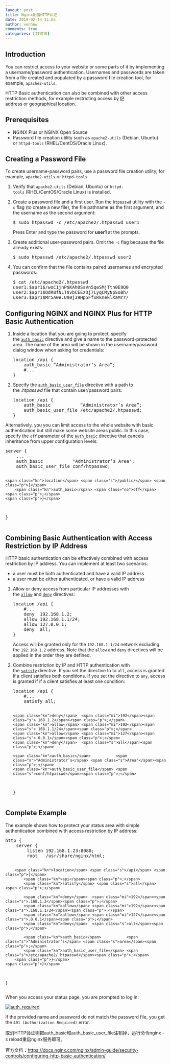 ```yaml
---
layout: post
title: Nginx配置HTTP认证
date: 2019-02-14 11:03
author: venhow
comments: true
categories: [IT资讯]
---
```

<article>
<div id="page_content">
<div id="restricting-access-with-http-basic-authentication" class="section"><section id="introduction" class="section">
<h2>Introduction</h2>
You can restrict access to your website or some parts of it by implementing a username/password authentication. Usernames and passwords are taken from a file created and populated by a password file creation tool, for example, <code><span class="pre">apache2-utils</span></code>.

HTTP Basic authentication can also be combined with other access restriction methods, for example restricting access by <a class="reference internal" href="https://docs.nginx.com/nginx/admin-guide/security-controls/blacklisting-ip-addresses/"><span class="doc">IP address</span></a> or <a class="reference internal" href="https://docs.nginx.com/nginx/admin-guide/security-controls/controlling-access-by-geoip/"><span class="doc">geographical location</span></a>.

</section><section id="prerequisites" class="section"><span id="prerequisites_nginx"></span>
<h2>Prerequisites</h2>
<ul class="simple">
    <li>NGINX Plus or NGINX Open Source</li>
    <li>Password file creation utility such as <code><span class="pre">apache2-utils</span></code> (Debian, Ubuntu) or <code><span class="pre">httpd-tools</span></code> (RHEL/CentOS/Oracle Linux).</li>
</ul>
</section><section id="creating-a-password-file" class="section"><span id="creating-a-password-file_nginx"></span>
<h2>Creating a Password File</h2>
To create username-password pairs, use a password file creation utility, for example, <code><span class="pre">apache2-utils</span></code> or <code><span class="pre">httpd-tools</span></code>
<ol>
    <li>
<p class="first">Verify that <code><span class="pre">apache2-utils</span></code> (Debian, Ubuntu) or <code><span class="pre">httpd-tools</span></code> (RHEL/CentOS/Oracle Linux) is installed.</p>
</li>
    <li>
<p class="first">Create a password file and a first user. Run the <code><span class="pre">htpasswd</span></code> utility with the <code><span class="pre">-c</span></code> flag (to create a new file), the file pathname as the first argument, and the username as the second argument:</p>

<div class="highlight-none">
<div class="highlight">
<pre>$ sudo htpasswd -c /etc/apache2/.htpasswd user1
</pre>
</div>
</div>
Press Enter and type the password for <strong>user1</strong> at the prompts.</li>
    <li>
<p class="first">Create additional user-password pairs. Omit the <code><span class="pre">-c</span></code> flag because the file already exists:</p>

<div class="highlight-none">
<div class="highlight">
<pre>$ sudo htpasswd /etc/apache2/.htpasswd user2
</pre>
</div>
</div></li>
    <li>
<p class="first">You can confirm that the file contains paired usernames and encrypted passwords:</p>

<div class="highlight-none">
<div class="highlight">
<pre>$ cat /etc/apache2/.htpasswd
user1:$apr1$/woC1jnP$KAh0SsVn5qeSMjTtn0E9Q0
user2:$apr1$QdR8fNLT$vbCEEzDj7LyqCMyNpSoBh/
user3:$apr1$Mr5A0e.U$0j39Hp5FfxRkneklXaMrr/
</pre>
</div>
</div></li>
</ol>
</section><section id="configuring-nginx-and-nginx-plus-for-http-basic-authentication" class="section"><span id="configuring-nginx-and-nginx-plus-for-http-basic-authentication_nginx"></span>
<h2>Configuring NGINX and NGINX Plus for HTTP Basic Authentication</h2>
<ol>
    <li>
<p class="first">Inside a location that you are going to protect, specify the <a class="reference external" href="https://nginx.org/en/docs/http/ngx_http_auth_basic_module.html#auth_basic" target="_blank" rel="noopener noreferrer"><code><span class="pre">auth_basic</span></code></a> directive and give a name to the password-protected area. The name of the area will be shown in the username/password dialog window when asking for credentials:</p>

<div class="highlight-nginx">
<div class="highlight">
<pre><span class="k">location</span> <span class="s">/api</span> <span class="p">{</span>
    <span class="kn">auth_basic</span> <span class="s">“Administrator’s</span> <span class="s">Area”</span><span class="p">;</span>
    <span class="c1">#...</span>
<span class="p">}</span>
</pre>
</div>
</div></li>
    <li>
<p class="first">Specify the <a class="reference external" href="https://nginx.org/en/docs/http/ngx_http_auth_basic_module.html#auth_basic_user_file" target="_blank" rel="noopener noreferrer"><code><span class="pre">auth_basic_user_file</span></code></a> directive with a path to the <em>.htpasswd</em> file that contain user/password pairs:</p>

<div class="highlight-nginx">
<div class="highlight">
<pre><span class="k">location</span> <span class="s">/api</span> <span class="p">{</span>
    <span class="kn">auth_basic</span>           <span class="s">“Administrator’s</span> <span class="s">Area”</span><span class="p">;</span>
    <span class="kn">auth_basic_user_file</span> <span class="s">/etc/apache2/.htpasswd</span><span class="p">;</span> 
<span class="p">}</span>
</pre>
</div>
</div></li>
</ol>
Alternatively, you you can limit access to the whole website with basic authentication but still make some website areas public. In this case, specify the <code><span class="pre">off</span></code> parameter of the <a class="reference external" href="https://nginx.org/en/docs/http/ngx_http_auth_basic_module.html#auth_basic" target="_blank" rel="noopener noreferrer"><code><span class="pre">auth_basic</span></code></a> directive that cancels inheritance from upper configuration levels:
<div class="highlight-nginx">
<div class="highlight">
<pre><span class="k">server</span> <span class="p">{</span>
    <span class="kn">...</span>
    <span class="s">auth_basic</span>           <span class="s">"Administrator’s</span> <span class="s">Area"</span><span class="p">;</span>
    <span class="kn">auth_basic_user_file</span> <span class="s">conf/htpasswd</span><span class="p">;</span>

    <span class="kn">location</span> <span class="s">/public/</span> <span class="p">{</span>
        <span class="kn">auth_basic</span> <span class="no">off</span><span class="p">;</span>
    <span class="p">}</span>
<span class="p">}</span>
</pre>
</div>
</div>
</section><section id="combining-basic-authentication-with-access-restriction-by-ip-address" class="section"><span id="combining-basic-authentication-with-access-restriction-by-ip-address_nginx"></span>
<h2>Combining Basic Authentication with Access Restriction by IP Address</h2>
HTTP basic authentication can be effectively combined with access restriction by IP address. You can implement at least two scenarios:
<ul class="simple">
    <li>a user must be both authenticated and have a valid IP address</li>
    <li>a user must be either authenticated, or have a valid IP address</li>
</ul>
<ol>
    <li>
<p class="first">Allow or deny access from particular IP addresses with the <a class="reference external" href="https://nginx.org/en/docs/http/ngx_http_access_module.html#allow" target="_blank" rel="noopener noreferrer"><code><span class="pre">allow</span></code></a> and <a class="reference external" href="https://nginx.org/en/docs/http/ngx_http_access_module.html#deny" target="_blank" rel="noopener noreferrer"><code><span class="pre">deny</span></code></a> directives:</p>

<div class="highlight-nginx">
<div class="highlight">
<pre><span class="k">location</span> <span class="s">/api</span> <span class="p">{</span>
    <span class="c1">#...</span>
    <span class="kn">deny</span>  <span class="mi">192</span><span class="s">.168.1.2</span><span class="p">;</span>
    <span class="kn">allow</span> <span class="mi">192</span><span class="s">.168.1.1/24</span><span class="p">;</span>
    <span class="kn">allow</span> <span class="mi">127</span><span class="s">.0.0.1</span><span class="p">;</span>
    <span class="kn">deny</span>  <span class="s">all</span><span class="p">;</span>
<span class="p">}</span>
</pre>
</div>
</div>
Access will be granted only for the <code><span class="pre">192.168.1.1/24</span></code> network excluding the <code><span class="pre">192.168.1.2</span></code> address. Note that the <code><span class="pre">allow</span></code> and <code><span class="pre">deny</span></code> directives will be applied in the order they are defined.</li>
    <li>
<p class="first">Combine restriction by IP and HTTP authentication with the <a class="reference external" href="https://nginx.org/en/docs/http/ngx_http_core_module.html#satisfy" target="_blank" rel="noopener noreferrer"><code><span class="pre">satisfy</span></code></a> directive. If you set the directive to to <code><span class="pre">all</span></code>, access is granted if a client satisfies both conditions. If you set the directive to <code><span class="pre">any</span></code>, access is granted if if a client satisfies at least one condition:</p>

<div class="highlight-nginx">
<div class="highlight">
<pre><span class="k">location</span> <span class="s">/api</span> <span class="p">{</span>
    <span class="c1">#...</span>
    <span class="kn">satisfy</span> <span class="s">all</span><span class="p">;</span>    

    <span class="kn">deny</span>  <span class="mi">192</span><span class="s">.168.1.2</span><span class="p">;</span>
    <span class="kn">allow</span> <span class="mi">192</span><span class="s">.168.1.1/24</span><span class="p">;</span>
    <span class="kn">allow</span> <span class="mi">127</span><span class="s">.0.0.1</span><span class="p">;</span>
    <span class="kn">deny</span>  <span class="s">all</span><span class="p">;</span>

    <span class="kn">auth_basic</span>           <span class="s">"Administrator’s</span> <span class="s">Area"</span><span class="p">;</span>
    <span class="kn">auth_basic_user_file</span> <span class="s">conf/htpasswd</span><span class="p">;</span>
<span class="p">}</span>
</pre>
</div>
</div></li>
</ol>
</section><section id="complete-example" class="section"><span id="complete-example_nginx"></span>
<h2>Complete Example</h2>
The example shows how to protect your status area with simple authentication combined with access restriction by IP address:
<div class="highlight-nginx">
<div class="highlight">
<pre><span class="k">http</span> <span class="p">{</span>
    <span class="kn">server</span> <span class="p">{</span>
        <span class="kn">listen</span> <span class="n">192.168.1.23</span><span class="p">:</span><span class="mi">8080</span><span class="p">;</span>
        <span class="kn">root</span>   <span class="s">/usr/share/nginx/html</span><span class="p">;</span>

        <span class="kn">location</span> <span class="s">/api</span> <span class="p">{</span>
            <span class="kn">api</span><span class="p">;</span>
            <span class="kn">satisfy</span> <span class="s">all</span><span class="p">;</span>

            <span class="kn">deny</span>  <span class="mi">192</span><span class="s">.168.1.2</span><span class="p">;</span>
            <span class="kn">allow</span> <span class="mi">192</span><span class="s">.168.1.1/24</span><span class="p">;</span>
            <span class="kn">allow</span> <span class="mi">127</span><span class="s">.0.0.1</span><span class="p">;</span>
            <span class="kn">deny</span>  <span class="s">all</span><span class="p">;</span>

            <span class="kn">auth_basic</span>           <span class="s">“Administrator’s</span> <span class="s">area</span><span class="p">;</span>
            <span class="kn">auth_basic_user_file</span> <span class="s">/etc/apache2/.htpasswd</span><span class="p">;</span> 
        <span class="p">}</span>
    <span class="p">}</span>
<span class="p">}</span>
</pre>
</div>
</div>
When you access your status page, you are prompted to log in:

<a class="reference external" href="https://cdn.wp.nginx.com/wp-content/uploads/2016/10/auth_required.png" target="_blank" rel="noopener noreferrer"><img src="https://cdn.wp.nginx.com/wp-content/uploads/2016/10/auth_required.png" alt="auth_required" /></a>

If the provided name and password do not match the password file, you get the <code><span class="pre">401</span> <span class="pre">(Authorization</span> <span class="pre">Required)</span></code> error.

取消HTTP验证则把auth_basic和auth_basic_user_file注销掉，运行命令nginx -s reload重启nginx服务即可。

</section></div>
</div>
</article>

<div class="prev-block"></div>

官方文档：https://docs.nginx.com/nginx/admin-guide/security-controls/configuring-http-basic-authentication/
